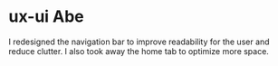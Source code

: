 # ux-ui Abe

I redesigned the navigation bar to improve readability for the user and reduce clutter. I also took away the home tab to optimize more space. 